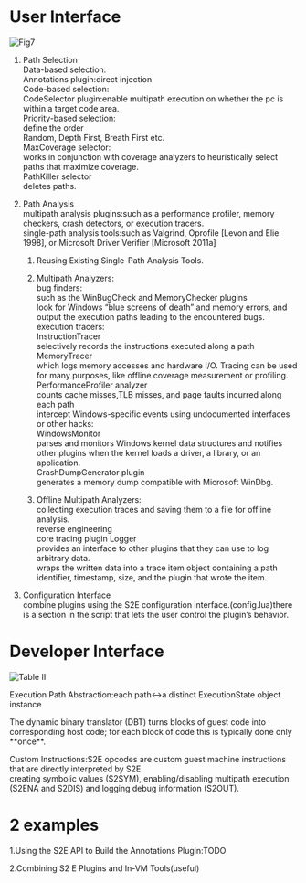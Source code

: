 # User Interface

![Fig7](../pictures/fig7.png?raw=true)  

1. Path Selection  
	Data-based selection:  
		Annotations plugin:direct injection  
	Code-based selection:  
		CodeSelector plugin:enable multipath execution on whether the pc is within a target code area.  
	Priority-based selection:  
		define the order  
		Random, Depth First, Breath First etc.  
	MaxCoverage selector:  
		works in conjunction with coverage analyzers to heuristically select paths that maximize coverage.  
	PathKiller selector  
		deletes paths.  

2. Path Analysis  
	multipath analysis plugins:such as a performance profiler, memory checkers, crash detectors, or execution tracers.  
	single-path analysis tools:such as Valgrind, Oprofile [Levon and Elie 1998], or Microsoft Driver Verifier [Microsoft 2011a]  

	1. Reusing Existing Single-Path Analysis Tools.  

	2. Multipath Analyzers:  
	bug finders:  
		such as the WinBugCheck and MemoryChecker plugins  
			look for Windows “blue screens of death” and memory errors, and output the execution paths leading to the encountered bugs.  
	execution tracers:  
		InstructionTracer  
			selectively records the instructions executed along a path  
		MemoryTracer  
			which logs memory accesses and hardware I/O. Tracing can be used for many purposes, like offline coverage measurement or profiling.  
		PerformanceProfiler analyzer  
			counts cache misses,TLB misses, and page faults incurred along each path  		
	intercept Windows-specific events using undocumented interfaces or other hacks:  
		WindowsMonitor  
			parses and monitors Windows kernel data structures and notifies other plugins when the kernel loads a driver, a library, or an application.  
		CrashDumpGenerator plugin  
			generates a memory dump compatible with Microsoft WinDbg.  
	3. Offline Multipath Analyzers:  
	collecting execution traces and saving them to a file for offline analysis.  
	reverse engineering  
	core tracing plugin Logger  
		provides an interface to other plugins that they can use to log arbitrary data.  
		wraps the written data into a trace item object containing a path identifier, timestamp, size, and the plugin that wrote the item.  

3. Configuration Interface  
	combine plugins using the S2E configuration interface.(config.lua)there is a section in the script that lets the user control the plugin’s behavior.  

# Developer Interface

![Table II](../pictures/tableII.png?raw=true)   

Execution Path Abstraction:each path<->a distinct ExecutionState object instance  

The dynamic binary translator (DBT) turns blocks of guest code into corresponding host code; for each block of code this is typically done only \*\*once**.  

Custom Instructions:S2E opcodes are custom guest machine instructions that are directly interpreted by S2E.  
	creating symbolic values (S2SYM), enabling/disabling multipath execution (S2ENA and S2DIS) and logging debug information (S2OUT).  

# 2 examples

1.Using the S2E API to Build the Annotations Plugin:TODO  

2.Combining S2 E Plugins and In-VM Tools(useful)  











		




